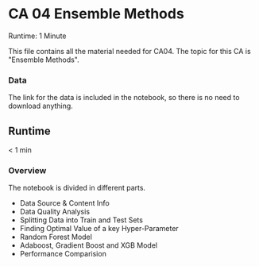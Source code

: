 # CA 04 Ensemble Methods

Runtime: 1 Minute

This file contains all the material needed for CA04. The topic for this CA is "Ensemble Methods".

### Data
The link for the data is included in the notebook, so there is no need to download anything.

## Runtime
< 1 min

### Overview

The notebook is divided in different parts.
- Data Source & Content Info
- Data Quality Analysis
- Splitting Data into Train and Test Sets
- Finding Optimal Value of a key Hyper-Parameter
- Random Forest Model
- Adaboost, Gradient Boost and XGB Model
- Performance Comparision
